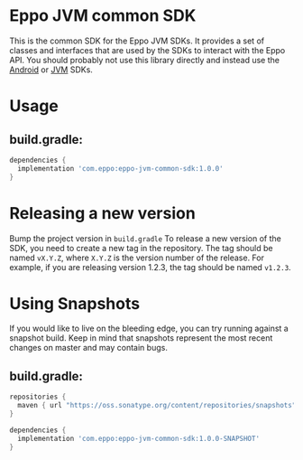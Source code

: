 # Eppo JVM common SDK

This is the common SDK for the Eppo JVM SDKs. It provides a set of classes and interfaces that are used by the SDKs to
interact with the Eppo API. You should probably not use this library directly and instead use the [Android](https://github.com/Eppo-exp/android-sdk)
or [JVM](https://github.com/Eppo-exp/java-server-sdk) SDKs.

# Usage

## build.gradle:

```groovy
dependencies {
  implementation 'com.eppo:eppo-jvm-common-sdk:1.0.0'
}
```

# Releasing a new version

Bump the project version in `build.gradle`
To release a new version of the SDK, you need to create a new tag in the repository. The tag should be named `vX.Y.Z`,
where `X.Y.Z` is the version number of the release. For example, if you are releasing version 1.2.3, the tag should be
named `v1.2.3`.

# Using Snapshots
If you would like to live on the bleeding edge, you can try running against a snapshot build. Keep in mind that snapshots
represent the most recent changes on master and may contain bugs.

## build.gradle:

```groovy
repositories {
  maven { url "https://oss.sonatype.org/content/repositories/snapshots" }
}

dependencies {
  implementation 'com.eppo:eppo-jvm-common-sdk:1.0.0-SNAPSHOT'
}
```
